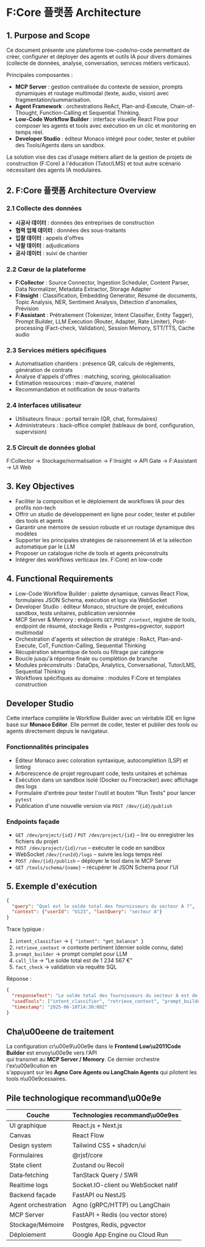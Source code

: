 # F:Core 플랫폼 Architecture

## 1. Purpose and Scope

Ce document présente une plateforme low-code/no-code permettant de créer, configurer et déployer des agents et outils IA pour divers domaines (collecte de données, analyse, conversation, services métiers verticaux).

Principales composantes :

- **MCP Server** : gestion centralisée du contexte de session, prompts dynamiques et routage multimodal (texte, audio, vision) avec fragmentation/summarisation.
- **Agent Framework** : orchestrations ReAct, Plan-and-Execute, Chain-of-Thought, Function-Calling et Sequential Thinking.
- **Low-Code Workflow Builder** : interface visuelle React Flow pour composer les agents et tools avec exécution en un clic et monitoring en temps réel.
- **Developer Studio** : éditeur Monaco intégré pour coder, tester et publier des Tools/Agents dans un sandbox.

La solution vise des cas d'usage métiers allant de la gestion de projets de construction (F:Core) à l'éducation (Tutor/LMS) et tout autre scénario nécessitant des agents IA modulaires.

## 2. F:Core 플랫폼 Architecture Overview

### 2.1 Collecte des données
- **시공사 데이터** : données des entreprises de construction
- **협력 업체 데이터** : données des sous-traitants
- **입찰 데이터** : appels d'offres
- **낙찰 데이터** : adjudications
- **공사 데이터** : suivi de chantier

### 2.2 Cœur de la plateforme
- **F:Collector** : Source Connector, Ingestion Scheduler, Content Parser, Data Normalizer, Metadata Extractor, Storage Adapter
- **F:Insight** : Classification, Embedding Generator, Résumé de documents, Topic Analysis, NER, Sentiment Analysis, Détection d'anomalies, Prévision
- **F:Assistant** : Prétraitement (Tokenizer, Intent Classifier, Entity Tagger), Prompt Builder, LLM Execution (Router, Adapter, Rate Limiter), Post-processing (Fact-check, Validation), Session Memory, STT/TTS, Cache audio

### 2.3 Services métiers spécifiques
- Automatisation chantiers : présence QR, calculs de règlements, génération de contrats
- Analyse d'appels d'offres : matching, scoring, géolocalisation
- Estimation ressources : main-d'œuvre, matériel
- Recommandation et notification de sous-traitants

### 2.4 Interfaces utilisateur
- Utilisateurs finaux : portail terrain (QR, chat, formulaires)
- Administrateurs : back-office complet (tableaux de bord, configuration, supervision)

### 2.5 Circuit de données global
F:Collector → Stockage/normalisation → F:Insight → API Gate → F:Assistant → UI Web

## 3. Key Objectives
- Faciliter la composition et le déploiement de workflows IA pour des profils non-tech
- Offrir un studio de développement en ligne pour coder, tester et publier des tools et agents
- Garantir une mémoire de session robuste et un routage dynamique des modèles
- Supporter les principales stratégies de raisonnement IA et la sélection automatique par le LLM
- Proposer un catalogue riche de tools et agents préconstruits
- Intégrer des workflows verticaux (ex. F:Core) en low-code

## 4. Functional Requirements
- Low-Code Workflow Builder : palette dynamique, canvas React Flow, formulaires JSON Schema, exécution et logs via WebSocket
- Developer Studio : éditeur Monaco, structure de projet, exécutions sandbox, tests unitaires, publication versionnée
- MCP Server & Memory : endpoints `GET/POST /context`, registre de tools, endpoint de résumé, stockage Redis + Postgres+pgvector, support multimodal
- Orchestration d'agents et sélection de stratégie : ReAct, Plan-and-Execute, CoT, Function-Calling, Sequential Thinking
- Récupération sémantique de tools ou filtrage par catégorie
- Boucle jusqu'à réponse finale ou complétion de branche
- Modules préconstruits : DataOps, Analytics, Conversational, Tutor/LMS, Sequential Thinking
- Workflows spécifiques au domaine : modules F:Core et templates construction

## Developer Studio

Cette interface complète le Workflow Builder avec un véritable IDE en ligne basé sur **Monaco Editor**. Elle permet de coder, tester et publier des tools ou agents directement depuis le navigateur.

### Fonctionnalités principales

- Éditeur Monaco avec coloration syntaxique, autocomplétion (LSP) et linting
- Arborescence de projet regroupant code, tests unitaires et schémas
- Exécution dans un sandbox isolé (Docker ou Firecracker) avec affichage des logs
- Formulaire d'entrée pour tester l'outil et bouton "Run Tests" pour lancer `pytest`
- Publication d'une nouvelle version via `POST /dev/{id}/publish`

### Endpoints façade

- `GET /dev/project/{id}` / `PUT /dev/project/{id}` – lire ou enregistrer les fichiers du projet
- `POST /dev/project/{id}/run` – exécuter le code en sandbox
- WebSocket `/dev/{runId}/logs` – suivre les logs temps réel
- `POST /dev/{id}/publish` – déployer le tool dans le MCP Server
- `GET /tools/schema/{name}` – récupérer le JSON Schema pour l'UI

## 5. Exemple d'exécution
```json
{
  "query": "Quel est le solde total des fournisseurs du secteur A ?",
  "context": {"userId": "U123", "lastQuery": "secteur A"}
}
```
Trace typique :
1. `intent_classifier` → `{ "intent": "get_balance" }`
2. `retrieve_context` → contexte pertinent (dernier solde connu, date)
3. `prompt_builder` → prompt complet pour LLM
4. `call_llm` → "Le solde total est de 1 234 567 €"
5. `fact_check` → validation via requête SQL

Réponse :
```json
{
  "responseText": "Le solde total des fournisseurs du secteur A est de 1 234 567 €.",
  "usedTools": ["intent_classifier", "retrieve_context", "prompt_builder", "call_llm", "fact_check"],
  "timestamp": "2025-06-10T14:30:00Z"
}
```

## Cha\u00eene de traitement

La configuration cr\u00e9\u00e9e dans le **Frontend Low\u2011Code Builder** est envoy\u00e9e vers l'API \
qui transmet au **MCP Server / Memory**. Ce dernier orchestre l'ex\u00e9cution en \
s'appuyant sur les **Agno Core Agents ou LangChain Agents** qui pilotent les \
tools n\u00e9cessaires.

## Pile technologique recommand\u00e9e

| Couche | Technologies recommand\u00e9es |
| ------ | ---------------------------- |
| UI graphique | React.js + Next.js |
| Canvas | React Flow |
| Design system | Tailwind CSS + shadcn/ui |
| Formulaires | @rjsf/core |
| State client | Zustand ou Recoil |
| Data‑fetching | TanStack Query / SWR |
| Realtime logs | Socket.IO-client ou WebSocket natif |
| Backend façade | FastAPI ou NestJS |
| Agent orchestration | Agno (gRPC/HTTP) ou LangChain |
| MCP Server | FastAPI + Redis (ou vector store) |
| Stockage/Mémoire | Postgres, Redis, pgvector |
| Déploiement | Google App Engine ou Cloud Run |
